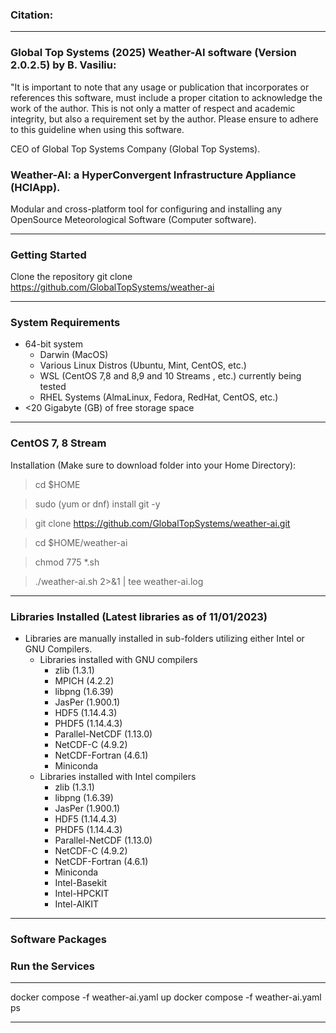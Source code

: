 ### Citation:
---
### Global Top Systems (2025) Weather-AI software (Version 2.0.2.5) by B. Vasiliu:
"It is important to note that any usage or publication that incorporates or references this software, must include a proper citation to acknowledge the work of the author. This is not only a matter of respect and academic integrity, but also a requirement set by the author. Please ensure to adhere to this guideline when using this software.

CEO of Global Top Systems Company (Global Top Systems).
### Weather-AI: a HyperConvergent Infrastructure Appliance (HCIApp).
Modular and cross-platform tool for configuring and installing any OpenSource Meteorological Software (Computer software).

---
### Getting Started
Clone the repository
git clone https://github.com/GlobalTopSystems/weather-ai
 
---
### System Requirements
- 64-bit system
    - Darwin (MacOS)
    - Various Linux Distros (Ubuntu, Mint, CentOS, etc.)
    - WSL (CentOS 7,8 and 8,9 and 10 Streams , etc.) currently being tested
    - RHEL Systems (AlmaLinux, Fedora, RedHat, CentOS, etc.)
- <20 Gigabyte (GB) of free storage space

---
### CentOS 7, 8 Stream 
Installation (Make sure to download folder into your Home Directory):
> cd $HOME

> sudo (yum or dnf) install git -y

> git clone https://github.com/GlobalTopSystems/weather-ai.git

> cd $HOME/weather-ai

> chmod 775 *.sh

> ./weather-ai.sh 2>&1 | tee weather-ai.log
---
### Libraries Installed (Latest libraries as of 11/01/2023)
- Libraries are manually installed in sub-folders utilizing either Intel or GNU Compilers.
    - Libraries installed with GNU compilers
        - zlib (1.3.1)
        - MPICH (4.2.2)
        - libpng (1.6.39)
        - JasPer (1.900.1)
        - HDF5 (1.14.4.3)
        - PHDF5 (1.14.4.3)
        - Parallel-NetCDF (1.13.0)
        - NetCDF-C (4.9.2)
        - NetCDF-Fortran (4.6.1)
        - Miniconda
    - Libraries installed with Intel compilers
        - zlib (1.3.1)
        - libpng (1.6.39)
        - JasPer (1.900.1)
        - HDF5 (1.14.4.3)
        - PHDF5 (1.14.4.3)
        - Parallel-NetCDF (1.13.0)
        - NetCDF-C (4.9.2)
        - NetCDF-Fortran (4.6.1)
        - Miniconda
        - Intel-Basekit
        - Intel-HPCKIT
        - Intel-AIKIT

---
### Software Packages

### Run the Services
---
docker compose -f weather-ai.yaml up
docker compose -f weather-ai.yaml ps

---
